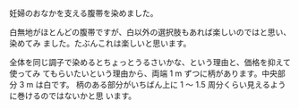 妊婦のおなかを支える腹帯を染めました。

白無地がほとんどの腹帯ですが、白以外の選択肢もあれば楽しいのではと思い、染めてみ
ました。たぶんこれは楽しいと思います。

全体を同じ調子で染めるとちょっとうるさいかな、という理由と、価格を抑えて使ってみ
てもらいたいという理由から、両端 1 m ずつに柄があります。中央部分 3 m は白です。
柄のある部分がいちばん上に 1 〜 1.5 周分くらい見えるように巻けるのではないかと思
います。
